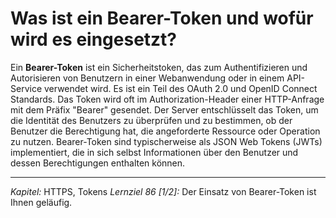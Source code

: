 # Was ist ein Bearer-Token und wofür wird es eingesetzt?

Ein **Bearer-Token** ist ein Sicherheitstoken, das zum Authentifizieren und Autorisieren von Benutzern in einer Webanwendung oder in einem API-Service verwendet wird. Es ist ein Teil des OAuth 2.0 und OpenID Connect Standards. Das Token wird oft im Authorization-Header einer HTTP-Anfrage mit dem Präfix "Bearer" gesendet. Der Server entschlüsselt das Token, um die Identität des Benutzers zu überprüfen und zu bestimmen, ob der Benutzer die Berechtigung hat, die angeforderte Ressource oder Operation zu nutzen. Bearer-Token sind typischerweise als JSON Web Tokens (JWTs) implementiert, die in sich selbst Informationen über den Benutzer und dessen Berechtigungen enthalten können.

---

_Kapitel:_ HTTPS, Tokens
_Lernziel 86 \[1/2\]:_ Der Einsatz von Bearer-Token ist Ihnen geläufig.
